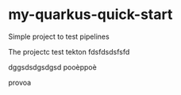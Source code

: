 # my-quarkus-quick-start

Simple project to test pipelines

The projectc test tekton
fdsfdsdsfsfd

dggsdsdgsdgsd
pooèppoè

provoa







